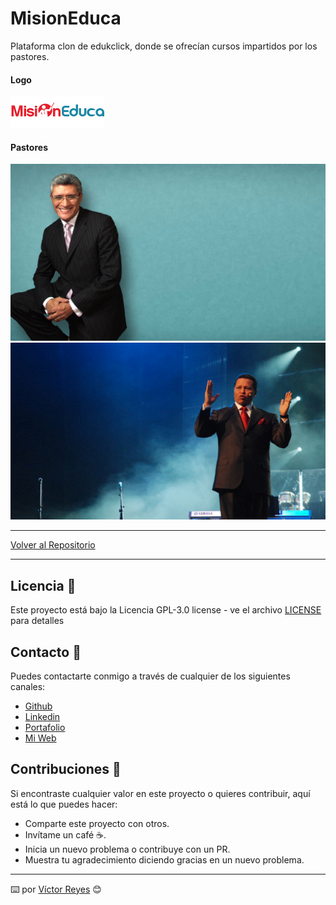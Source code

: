 # MisionEduca
Plataforma clon de edukclick, donde se ofrecían cursos impartidos por los pastores.

#### Logo
<img src='https://raw.githubusercontent.com/tenshi98/Trabajo_Imagenes/main/MisionEduca/src/logo.png' />

#### Pastores
<img src='https://raw.githubusercontent.com/tenshi98/Trabajo_Imagenes/main/MisionEduca/src/bg_html5_2.jpg' />
<img src='https://raw.githubusercontent.com/tenshi98/Trabajo_Imagenes/main/MisionEduca/src/bg6b.jpg' />

---

[Volver al Repositorio](https://github.com/tenshi98/Trabajo_Imagenes/)

---

## Licencia 📄
Este proyecto está bajo la Licencia GPL-3.0 license - ve el archivo [LICENSE](LICENSE) para detalles

## Contacto 📖
Puedes contactarte conmigo a través de cualquier de los siguientes canales:
- [Github](https://github.com/tenshi98)
- [Linkedin](https://www.linkedin.com/in/victor-reyes-galvez/)
- [Portafolio](https://tenshi98.github.io/portafolio/)
- [Mi Web](https://web.digitalcreations.cl/)

## Contribuciones 🎁
Si encontraste cualquier valor en este proyecto o quieres contribuir, aquí está lo que puedes hacer:

- Comparte este proyecto con otros.
- Invítame un café ☕.
- Inicia un nuevo problema o contribuye con un PR.
- Muestra tu agradecimiento diciendo gracias en un nuevo problema.

---

⌨️ por [Víctor Reyes](https://github.com/tenshi98) 😊